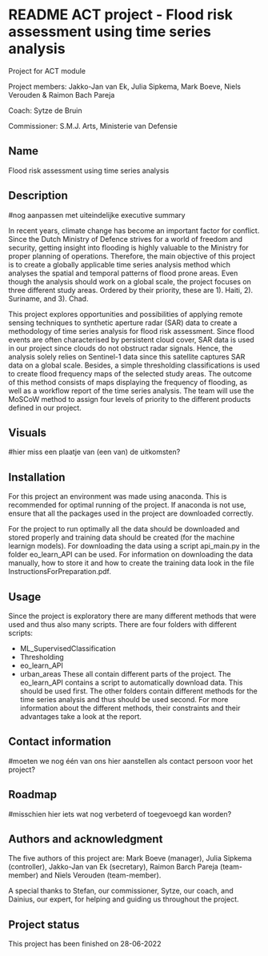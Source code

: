 # README ACT project - Flood risk assessment using time series analysis
Project for ACT module

Project members: Jakko-Jan van Ek, Julia Sipkema, Mark Boeve, Niels Verouden & Raimon Bach Pareja

Coach: Sytze de Bruin

Commissioner: S.M.J. Arts, Ministerie van Defensie

## Name
Flood risk assessment using time series analysis

## Description
#nog aanpassen met uiteindelijke executive summary

In recent years, climate change has become an important factor for conflict. 
Since the Dutch Ministry of Defence strives for a world of freedom and security, getting insight into flooding is highly valuable to the Ministry for proper planning of operations. 
Therefore, the main objective of this project is to create a globally applicable time series analysis method which analyses the spatial and temporal patterns of flood prone areas. 
Even though the analysis should work on a global scale, the project focuses on three different study areas. 
Ordered by their priority, these are 1). Haiti, 2). Suriname, and 3). Chad. 

This project explores opportunities and possibilities of applying remote sensing techniques to synthetic aperture radar (SAR) data to create a methodology of time series analysis for flood risk assessment. 
Since flood events are often characterised by persistent cloud cover, SAR data is used in our project since clouds do not obstruct radar signals. 
Hence, the analysis solely relies on Sentinel-1 data since this satellite captures SAR data on a global scale. 
Besides, a simple thresholding classifications is used to create flood frequency maps of the selected study areas. 
The outcome of this method consists of maps displaying the frequency of flooding, as well as a workflow report of the time series analysis. 
The team will use the MoSCoW method to assign four levels of priority to the different products defined in our project. 

## Visuals
#hier miss een plaatje van (een van) de uitkomsten?

## Installation
For this project an environment was made using anaconda. This is recommended for optimal running of the project.
If anaconda is not use, ensure that all the packages used in the project are downloaded correctly. 

For the project to run optimally all the data should be downloaded and stored properly and training data should be created (for the machine learnign models). 
For downloading the data using a script api_main.py in the folder eo_learn_API can be used. 
For information on downloading the data manually, how to store it and how to create the training data look in the file InstructionsForPreparation.pdf.

## Usage
Since the project is exploratory there are many different methods that were used and thus also many scripts. 
There are four folders with different scripts:
- ML_SupervisedClassification
- Thresholding
- eo_learn_API
- urban_areas
These all contain different parts of the project. 
The eo_learn_API contains a script to automatically download data. This should be used first. 
The other folders contain different methods for the time series analysis and thus should be used second. 
For more information about the different methods, their constraints and their advantages take a look at the report.  

## Contact information
#moeten we nog één van ons hier aanstellen als contact persoon voor het project?

## Roadmap
#misschien hier iets wat nog verbeterd of toegevoegd kan worden?

## Authors and acknowledgment
The five authors of this project are: Mark Boeve (manager), Julia Sipkema (controller), Jakko-Jan van Ek (secretary), Raimon Barch Pareja (team-member) and Niels Verouden (team-member). 

A special thanks to Stefan, our commissioner, Sytze, our coach, and Dainius, our expert, for helping and guiding us throughout the project. 

## Project status
This project has been finished on 28-06-2022


